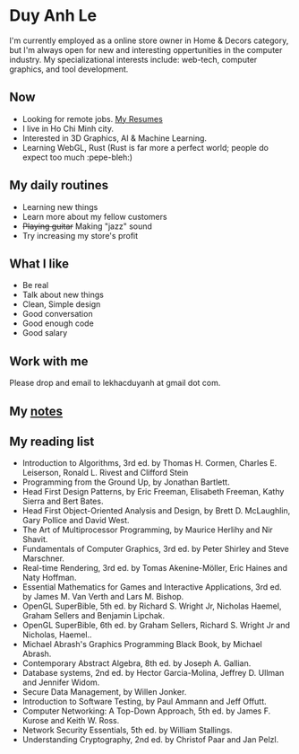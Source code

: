 # Duy Anh Le

I'm currently employed as a online store owner in Home & Decors category, but I'm always open for new and interesting oppertunities in the computer industry.
My specializational interests include: web-tech, computer graphics, and tool development.

## Now

- Looking for remote jobs. [My Resumes](https://0xlkda.github.io/resume/short.pdf)
- I live in Ho Chi Minh city.
- Interested in 3D Graphics, AI & Machine Learning.
- Learning WebGL, Rust (Rust is far more a perfect world; people do expect too much :pepe-bleh:)

## My daily routines

- Learning new things
- Learn more about my fellow customers
- ~~Playing guitar~~ Making "jazz" sound
- Try increasing my store's profit

## What I like

- Be real
- Talk about new things
- Clean, Simple design
- Good conversation
- Good enough code
- Good salary

## Work with me

Please drop and email to lekhacduyanh at gmail dot com.

## My [notes](https://github.com/0xlkda/notes)

## My reading list
 
- Introduction to Algorithms, 3rd ed. by Thomas H. Cormen, Charles E. Leiserson, Ronald L. Rivest and Clifford Stein
- Programming from the Ground Up, by Jonathan Bartlett.
- Head First Design Patterns, by Eric Freeman, Elisabeth Freeman, Kathy Sierra and Bert Bates.
- Head First Object-Oriented Analysis and Design, by Brett D. McLaughlin, Gary Pollice and David West.
- The Art of Multiprocessor Programming, by Maurice Herlihy and Nir Shavit.
- Fundamentals of Computer Graphics, 3rd ed. by Peter Shirley and Steve Marschner.
- Real-time Rendering, 3rd ed. by Tomas Akenine-Möller, Eric Haines and Naty Hoffman.
- Essential Mathematics for Games and Interactive Applications, 3rd ed. by James M. Van Verth and Lars M. Bishop.
- OpenGL SuperBible, 5th ed. by Richard S. Wright Jr, Nicholas Haemel, Graham Sellers and Benjamin Lipchak.
- OpenGL SuperBible, 6th ed. by Graham Sellers, Richard S. Wright Jr and Nicholas, Haemel..
- Michael Abrash's Graphics Programming Black Book, by Michael Abrash.
- Contemporary Abstract Algebra, 8th ed. by Joseph A. Gallian.
- Database systems, 2nd ed. by Hector Garcia-Molina, Jeffrey D. Ullman and Jennifer Widom.
- Secure Data Management, by Willen Jonker.
- Introduction to Software Testing, by Paul Ammann and Jeff Offutt.
- Computer Networking: A Top-Down Approach, 5th ed. by James F. Kurose and Keith W. Ross.
- Network Security Essentials, 5th ed. by William Stallings.
- Understanding Cryptography, 2nd ed. by Christof Paar and Jan Pelzl.
